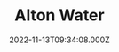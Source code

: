 ---
date: 2022-11-13T09:34:08.000Z
title: Alton Water
latitude: 51.97557214278231
longitude: 1.1387785280682
url: http://www.anglianwater.co.uk/altonwater
category: checkin
---